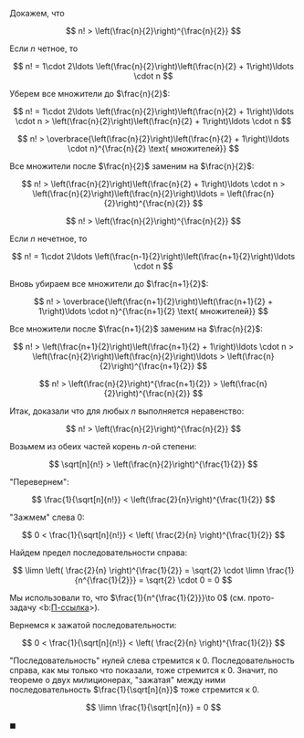 Докажем, что

$$ n! > \left(\frac{n}{2}\right)^{\frac{n}{2}} $$

Если $n$ четное, то

$$ n! = 1\cdot 2\ldots \left(\frac{n}{2}\right)\left(\frac{n}{2} + 1\right)\ldots \cdot n $$

Уберем все множители до $\frac{n}{2}$:

$$ n! = 1\cdot 2\ldots \left(\frac{n}{2}\right)\left(\frac{n}{2} + 1\right)\ldots \cdot n > \left(\frac{n}{2}\right)\left(\frac{n}{2} + 1\right)\ldots \cdot n $$

$$ n! > \overbrace{\left(\frac{n}{2}\right)\left(\frac{n}{2} + 1\right)\ldots \cdot n}^{\frac{n}{2} \text{ множителей}} $$

Все множители после $\frac{n}{2}$ заменим на $\frac{n}{2}$:

$$ n! > \left(\frac{n}{2}\right)\left(\frac{n}{2} + 1\right)\ldots \cdot n > \left(\frac{n}{2}\right)\left(\frac{n}{2}\right)\ldots = \left(\frac{n}{2}\right)^{\frac{n}{2}} $$

$$ n! > \left(\frac{n}{2}\right)^{\frac{n}{2}} $$

Если $n$ нечетное, то

$$ n! = 1\cdot 2\ldots \left(\frac{n-1}{2}\right)\left(\frac{n+1}{2}\right)\ldots \cdot n $$

Вновь убираем все множители до $\frac{n+1}{2}$:

$$ n! > \overbrace{\left(\frac{n+1}{2}\right)\left(\frac{n+1}{2} + 1\right)\ldots \cdot n}^{\frac{n+1}{2} \text{ множителей}} $$

Все множители после $\frac{n+1}{2}$ заменим на $\frac{n}{2}$:

$$ n! > \left(\frac{n+1}{2}\right)\left(\frac{n+1}{2} + 1\right)\ldots \cdot n > \left(\frac{n}{2}\right)\left(\frac{n}{2}\right)\ldots > \left(\frac{n}{2}\right)^{\frac{n+1}{2}} $$

$$ n! > \left(\frac{n}{2}\right)^{\frac{n+1}{2}} > \left(\frac{n}{2}\right)^{\frac{n}{2}} $$

Итак, доказали что для любых $n$ выполняется неравенство:

$$ n! > \left(\frac{n}{2}\right)^{\frac{n}{2}} $$

Возьмем из обеих частей корень $n$-ой степени:

$$ \sqrt[n]{n!} > \left(\frac{n}{2}\right)^{\frac{1}{2}} $$

"Перевернем":

$$ \frac{1}{\sqrt[n]{n!}} < \left(\frac{2}{n}\right)^{\frac{1}{2}} $$

"Зажмем" слева $0$:

$$ 0 < \frac{1}{\sqrt[n]{n!}} < \left( \frac{2}{n} \right)^{\frac{1}{2}} $$

Найдем предел последовательности справа:

$$ \limn \left( \frac{2}{n} \right)^{\frac{1}{2}} = \sqrt{2} \cdot \limn \frac{1}{n^{\frac{1}{2}}} = \sqrt{2} \cdot 0 = 0 $$

Мы использовали то, что $\frac{1}{n^{\frac{1}{2}}}\to 0$ (см. прото-задачу <b:[П-ссылка](advanced/proto/sequence-lim/elementary)>).

Вернемся к зажатой последовательности:

$$ 0 < \frac{1}{\sqrt[n]{n!}} < \left( \frac{2}{n} \right)^{\frac{1}{2}} $$

"Последовательность" нулей слева стремится к $0$. Последовательность справа, как мы только что показали, тоже стремится к $0$. Значит, по теореме о двух милиционерах, "зажатая" между ними последовательность
$\frac{1}{\sqrt[n]{n}}$ тоже стремится к $0$.

$$ \limn \frac{1}{\sqrt[n]{n}} = 0 $$

$\blacksquare$